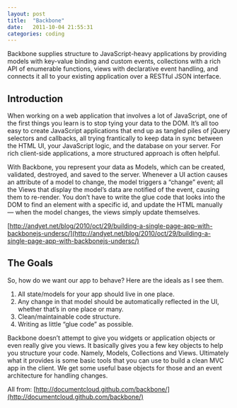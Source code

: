 ```yaml
---
layout: post
title:  "Backbone"
date:   2011-10-04 21:55:31
categories: coding
---
```


Backbone supplies structure to JavaScript-heavy applications by providing models with key-value binding and custom events, collections with a rich API of enumerable functions, views with declarative event handling, and connects it all to your existing application over a RESTful JSON interface.

## Introduction

When working on a web application that involves a lot of JavaScript, one of the first things you learn is to stop tying your data to the DOM. It’s all too easy to create JavaScript applications that end up as tangled piles of jQuery selectors and callbacks, all trying frantically to keep data in sync between the HTML UI, your JavaScript logic, and the database on your server. For rich client-side applications, a more structured approach is often helpful.

With Backbone, you represent your data as Models, which can be created, validated, destroyed, and saved to the server. Whenever a UI action causes an attribute of a model to change, the model triggers a “change” event; all the Views that display the model’s data are notified of the event, causing them to re-render. You don’t have to write the glue code that looks into the DOM to find an element with a specific id, and update the HTML manually — when the model changes, the views simply update themselves.

[http://andyet.net/blog/2010/oct/29/building-a-single-page-app-with-backbonejs-undersc/](http://andyet.net/blog/2010/oct/29/building-a-single-page-app-with-backbonejs-undersc/)

## The Goals

So, how do we want our app to behave? Here are the ideals as I see them.

1. All state/models for your app should live in one place.
2. Any change in that model should be automatically reflected in the UI, whether that’s in one place or many.
3. Clean/maintainable code structure.
4. Writing as little “glue code” as possible.

Backbone doesn’t attempt to give you widgets or application objects or even really give you views. It basically gives you a few key objects to help you structure your code. Namely, Models, Collections and Views. Ultimately what it provides is some basic tools that you can use to build a clean MVC app in the client. We get some useful base objects for those and an event architecture for handling changes.

All from: [http://documentcloud.github.com/backbone/](http://documentcloud.github.com/backbone/)

